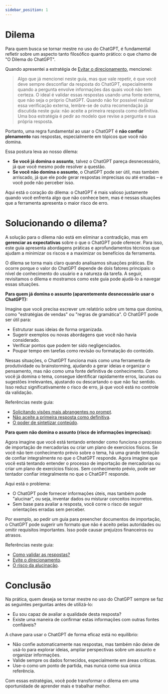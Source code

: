 ```yaml
---
sidebar_position: 1
---
```

# Dilema
Para quem busca se tornar mestre no uso do ChatGPT, é fundamental refletir sobre um aspecto tanto filosófico quanto prático: o que chamo de "O Dilema do ChatGPT".

Quando apresentei a estratégia de [Evitar o direcionamento](../estrategista/evitar-direcionamento.md), mencionei:

>Algo que já mencionei neste guia, mas que vale repetir, é que você deve sempre desconfiar da resposta do ChatGPT, especialmente quando a pergunta envolve informações das quais você não tem certeza. O ideal é validar essas respostas usando uma fonte externa, que não seja o próprio ChatGPT.
Quando não for possível realizar essa verificação externa, lembre-se de outra recomendação já discutida neste guia: não aceite a primeira resposta como definitiva. Uma boa estratégia é pedir ao modelo que revise a pergunta e sua própria resposta.

Portanto, uma regra fundamental ao usar o ChatGPT é **não confiar plenamento** nas respostas, especialmente em tópicos que você não domina.

Essa postura leva ao nosso dilema:

* **Se você já domina o assunto**, talvez o ChatGPT pareça desnecessário, já que você mesmo pode resolver a questão.
* **Se você não domina o assunto**, o ChatGPT pode ser útil, mas também arriscado, já que ele pode gerar respostas imprecisas ou até erradas – e você pode não perceber isso.

Aqui está o coração do dilema: o ChatGPT é mais valioso justamente quando você enfrenta algo que não conhece bem, mas é nessas situações que a ferramenta apresenta o maior risco de erro.

# Solucionando o dilema?
A solução para o dilema não está em eliminar a contradição, mas em **gerenciar as expectativas** sobre o que o ChatGPT pode oferecer. Para isso, este guia apresenta abordagens práticas e aprofundamentos técnicos que ajudam a minimizar os riscos e a maximizar os benefícios da ferramenta.

O dilema se torna mais claro quando analisamos situações práticas. Ele ocorre porque o valor do ChatGPT depende de dois fatores principais: o nível de conhecimento do usuário e a natureza da tarefa. A seguir, revisitamos o dilema e mostramos como este guia pode ajudá-lo a navegar essas situações.

**Para quem já domina o assunto (aparentemente desnecessário usar o ChatGPT):**

Imagine que você precisa escrever um relatório sobre um tema que domina, como "estratégias de vendas" ou "regras de gramática". O ChatGPT pode ser útil para:
* Estruturar suas ideias de forma organizada.
* Sugerir exemplos ou novas abordagens que você não havia considerado.
* Verificar pontos que podem ter sido negligenciados.
* Poupar tempo em tarefas como revisão ou formatação do conteúdo.

Nessas situações, o ChatGPT funciona mais como uma ferramenta de produtividade ou brainstorming, ajudando a gerar ideias e organizar o pensamento, mas não como uma fonte definitiva de conhecimento. Como você já domina o tema, consegue identificar rapidamente erros, lacunas ou sugestões irrelevantes, ajustando ou descartando o que não faz sentido. Isso reduz significativamente o risco de erro, já que você está no controle da validação.

Referências neste guia:
* [Solicitando visões mais abrangentes no prompt](../construcao/respostas-prontas#solicitando-vis%C3%B5es-mais-abrangentes-no-prompt).
* [Não aceite a primeira resposta como definitiva](../construcao/respostas-prontas#reflex%C3%A3o-final-n%C3%A3o-aceite-a-primeira-resposta-como-definitiva).
* [O poder de sintetizar conteúdo](../estrategista/resumo).

**Para quem não domina o assunto (risco de informações imprecisas):**

Agora imagine que você está tentando entender como funciona o processo de importação de mercadorias ou criar um plano de exercícios físicos. Se você não tem conhecimento prévio sobre o tema, há uma grande tentação de confiar integralmente no que o ChatGPT responde.
Agora imagine que você está tentando entender o processo de importação de mercadorias ou criar um plano de exercícios físicos. Sem conhecimento prévio, pode ser tentador confiar integralmente no que o ChatGPT responde.

Aqui está o problema:
* O ChatGPT pode fornecer informações úteis, mas também pode "alucinar", ou seja, inventar dados ou misturar conceitos incorretos.
* Sem base para avaliar a resposta, você corre o risco de seguir orientações erradas sem perceber.

Por exemplo, ao pedir um guia para preencher documentos de importação, o ChatGPT pode sugerir um formato que não é aceito pelas autoridades ou omitir requisitos importantes. Isso pode causar prejuízos financeiros ou atrasos.

Referências neste guia:
* [Como validar as respostas?](../estrategista/evitar-direcionamento#como-validar-as-respostas)
* [Evite o direcionamento](../estrategista/evitar-direcionamento).
* [O risco da alucinação](../criacao/alucinacao#o-risco-da-alucina%C3%A7%C3%A3o).

# Conclusão
Na prática, quem deseja se tornar mestre no uso do ChatGPT sempre se faz as seguintes perguntas antes de utilizá-lo:
* Eu sou capaz de avaliar a qualidade desta resposta?
* Existe uma maneira de confirmar estas informações com outras fontes confiáveis?

A chave para usar o ChatGPT de forma eficaz está no equilíbrio:
* Não confie automaticamente nas respostas, mas também não deixe de usá-lo para explorar ideias, ampliar perspectivas sobre um assunto e organizar informações.
* Valide sempre os dados fornecidos, especialmente em áreas críticas.
* Use-o como um ponto de partida, mas nunca como sua única referência.

Com essas estratégias, você pode transformar o dilema em uma oportunidade de aprender mais e trabalhar melhor.